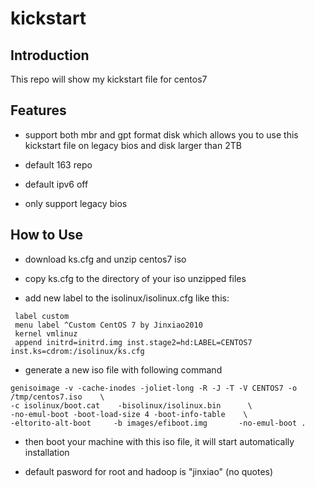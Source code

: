 # kickstart
## Introduction
 This repo will show my kickstart file for centos7 
## Features
- support both mbr and gpt format disk which allows you to use this kickstart file on legacy bios and disk larger than 2TB
 
- default 163 repo
 
- default ipv6 off

- only support legacy bios
## How to Use
- download ks.cfg and unzip centos7 iso 

- copy ks.cfg to the directory of your iso unzipped files

- add new label to the isolinux/isolinux.cfg like this:

```
 label custom
 menu label ^Custom CentOS 7 by Jinxiao2010
 kernel vmlinuz
 append initrd=initrd.img inst.stage2=hd:LABEL=CENTOS7 inst.ks=cdrom:/isolinux/ks.cfg
```
  
- generate a new iso file with following command

```
genisoimage -v -cache-inodes -joliet-long -R -J -T -V CENTOS7 -o /tmp/centos7.iso    \
-c isolinux/boot.cat    -bisolinux/isolinux.bin      \
-no-emul-boot -boot-load-size 4 -boot-info-table    \
-eltorito-alt-boot     -b images/efiboot.img       -no-emul-boot .
```

- then boot your machine with this iso file, it will start automatically installation

- default pasword for root and hadoop is "jinxiao" (no quotes)
